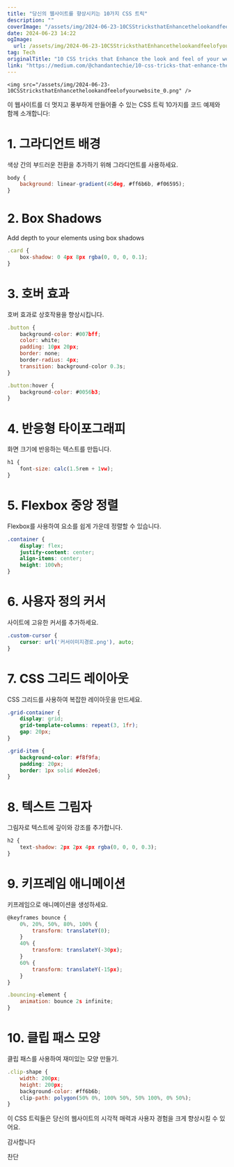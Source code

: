 ```yaml
---
title: "당신의 웹사이트를 향상시키는 10가지 CSS 트릭"
description: ""
coverImage: "/assets/img/2024-06-23-10CSStricksthatEnhancethelookandfeelofyourwebsite_0.png"
date: 2024-06-23 14:22
ogImage: 
  url: /assets/img/2024-06-23-10CSStricksthatEnhancethelookandfeelofyourwebsite_0.png
tag: Tech
originalTitle: "10 CSS tricks that Enhance the look and feel of your website"
link: "https://medium.com/@chandantechie/10-css-tricks-that-enhance-the-look-and-feel-of-your-website-c7dc530ad056"
---
```



`<img src="/assets/img/2024-06-23-10CSStricksthatEnhancethelookandfeelofyourwebsite_0.png" />`

이 웹사이트를 더 멋지고 풍부하게 만들어줄 수 있는 CSS 트릭 10가지를 코드 예제와 함께 소개합니다:

# 1. 그라디언트 배경

색상 간의 부드러운 전환을 추가하기 위해 그라디언트를 사용하세요.

<div class="content-ad"></div>


```js
body {
    background: linear-gradient(45deg, #ff6b6b, #f06595);
}
```

# 2. Box Shadows

Add depth to your elements using box shadows

```js
.card {
    box-shadow: 0 4px 8px rgba(0, 0, 0, 0.1);
}
```

<div class="content-ad"></div>

# 3. 호버 효과

호버 효과로 상호작용을 향상시킵니다.

```js
.button {
    background-color: #007bff;
    color: white;
    padding: 10px 20px;
    border: none;
    border-radius: 4px;
    transition: background-color 0.3s;
}

.button:hover {
    background-color: #0056b3;
}
``` 

# 4. 반응형 타이포그래피

<div class="content-ad"></div>

화면 크기에 반응하는 텍스트를 만듭니다.

```js
h1 {
    font-size: calc(1.5rem + 1vw);
}
```

# 5. Flexbox 중앙 정렬

Flexbox를 사용하여 요소를 쉽게 가운데 정렬할 수 있습니다.

<div class="content-ad"></div>

```css
.container {
    display: flex;
    justify-content: center;
    align-items: center;
    height: 100vh;
}
```

# 6. 사용자 정의 커서

사이트에 고유한 커서를 추가하세요.

```css
.custom-cursor {
    cursor: url('커서이미지경로.png'), auto;
}
```

<div class="content-ad"></div>

# 7. CSS 그리드 레이아웃

CSS 그리드를 사용하여 복잡한 레이아웃을 만드세요.

```css
.grid-container {
    display: grid;
    grid-template-columns: repeat(3, 1fr);
    gap: 20px;
}

.grid-item {
    background-color: #f8f9fa;
    padding: 20px;
    border: 1px solid #dee2e6;
}
```

# 8. 텍스트 그림자

<div class="content-ad"></div>

그림자로 텍스트에 깊이와 강조를 추가합니다.

```js
h2 {
    text-shadow: 2px 2px 4px rgba(0, 0, 0, 0.3);
}
```

# 9. 키프레임 애니메이션

키프레임으로 애니메이션을 생성하세요.

<div class="content-ad"></div>

```js
@keyframes bounce {
    0%, 20%, 50%, 80%, 100% {
        transform: translateY(0);
    }
    40% {
        transform: translateY(-30px);
    }
    60% {
        transform: translateY(-15px);
    }
}

.bouncing-element {
    animation: bounce 2s infinite;
}
```

# 10. 클립 패스 모양

클립 패스를 사용하여 재미있는 모양 만들기.

```js
.clip-shape {
    width: 200px;
    height: 200px;
    background-color: #ff6b6b;
    clip-path: polygon(50% 0%, 100% 50%, 50% 100%, 0% 50%);
}
```

<div class="content-ad"></div>

이 CSS 트릭들은 당신의 웹사이트의 시각적 매력과 사용자 경험을 크게 향상시킬 수 있어요.

감사합니다

찬단